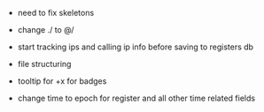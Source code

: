 - need to fix skeletons
- change ./ to @/
- start tracking ips and calling ip info before saving to registers db
- file structuring
- tooltip for +x for badges

- change time to epoch for register and all other time related fields